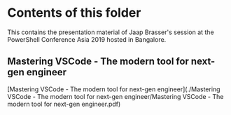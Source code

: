 # Contents of this folder

This contains the presentation material of Jaap Brasser's session at the PowerShell Conference Asia 2019 hosted in Bangalore.

## Mastering VSCode - The modern tool for next-gen engineer

[Mastering VSCode - The modern tool for next-gen engineer](./Mastering VSCode - The modern tool for next-gen engineer/Mastering VSCode - The modern tool for next-gen engineer.pdf)
